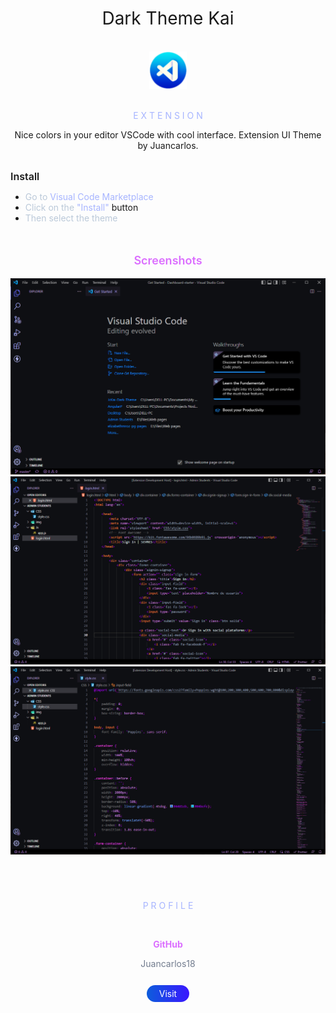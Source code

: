 <h1 style="text-align:center; font-weight:400">Dark Theme Kai</h1>

<br>
<div style="text-align:center">
    <img style="height: 60px" src="icons/icon-juancarlos18.png">
</div>

<br>

<p style="text-align:center; color: #A7B5FF"> E X T E N S I O N</p>

<p style="text-align:center"> Nice colors in your editor VSCode with cool interface. Extension UI Theme by Juancarlos.</p>
<br>

<h3 style="display: inline; font-weight:600; font-size:16px">Install</h3>
<br>

* <span style="color:#BBC9D9">Go to </span><span style="color:#A7B5FF">Visual Code Marketplace</span>
* <span style="color:#BBC9D9">Click on the </span><span style="color:#A7B5FF">"Install"</span> button
* <span style="color:#BBC9D9">Then select the theme</span>

<br>

<p style="display: block-inline; text-align:center; color: #DB6EFF; font-weight:600; font-size:18px">Screenshots </p>

<img src="images/Screenshot 0.png">
<br>
<img src="images/Screenshot 1.png">
<br>
<img src="images/Screenshot 2.png">

<style>
    .bgcolor {
        background:linear-gradient(to right, #3A17FF, #0D5CDC, #3A17FF);
        background-size:200%;
        background-position: right;
        text-decoration:none;
        transition: .2s;
    }
    .bgcolor:hover {
        background-position: left;
        text-decoration:none;
    }
</style>

<br>

#

<br>
<p style="text-align:center; color: #A7B5FF">P R O F I L E</p>
<br>
<div style="display:block-inline; text-align:center">
    <p style="font-weight:700; color: #DB6EFF">GitHub</p>
    <p style="color:#727C8E">Juancarlos18</p>
    <br>
    <a class="bgcolor" href="https://github.com/juancarlos18" style="width:10%;border-radius:20px; padding:5px 20px; color:white">Visit</a>
</div>
